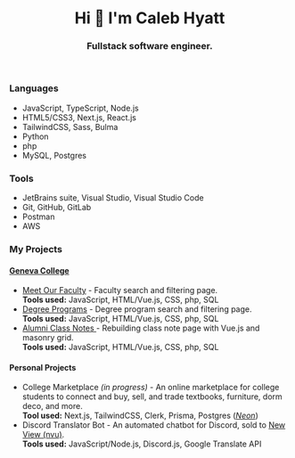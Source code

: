 <h1 align="center">Hi 👋 I'm Caleb Hyatt</h1>
<h3 align="center">
  Fullstack software engineer.
</h3>

<p>&nbsp;</p>

<h3>Languages</h3>
<ul>
  <li>JavaScript, TypeScript, Node.js</li>
  <li>HTML5/CSS3, Next.js, React.js</li>
  <li>TailwindCSS, Sass, Bulma</li>
  <li>Python</li>
  <li>php</li>
  <li>MySQL, Postgres</li>
</ul>

<h3>Tools</h3>
<ul>
  <li>JetBrains suite, Visual Studio, Visual Studio Code</li>
  <li>Git, GitHub, GitLab</li>
  <li>Postman</li>
  <li>AWS</li>
</ul>

<h3>My Projects</h3>

<h4><a href="https://www.geneva.edu/" target="_blank">Geneva College</a></h4>
<ul>
  <li>
    <a href="https://www.geneva.edu/faculty-staff/faculty/" target="_blank"
      >Meet Our Faculty</a
    >
    - Faculty search and filtering page.
    <br />
    <span><b>Tools used:</b> JavaScript, HTML/Vue.js, CSS, php, SQL</span>
  </li>
  <li>
    <a href="https://www.geneva.edu/academics/programs/" target="_blank"
      >Degree Programs</a
    >
    - Degree program search and filtering page.
    <br />
    <span><b>Tools used:</b> JavaScript, HTML/Vue.js, CSS, php, SQL</span>
  </li>
  <li>
    <a href="https://www.geneva.edu/alumni/online-services/class-notes/" target="_blank">
      Alumni Class Notes
    </a> - Rebuilding class note page with Vue.js and masonry grid.
    <br />
    <span><b>Tools used:</b> JavaScript, HTML/Vue.js, CSS, php, SQL</span>
  </li>
</ul>

<h4>Personal Projects</h4>

<ul>
  <li>
    College Marketplace <i>(in progress)</i> - An online marketplace for college students to connect and buy, sell, and trade textbooks, furniture, dorm deco, and more.
    <br />
    <span><b>Tool used:</b> Next.js, TailwindCSS, Clerk, Prisma, Postgres (<i><a href="https://neon.tech/" target="_blank">Neon</a></i>)</span>
  </li>
  <li>
    Discord Translator Bot - An automated chatbot for Discord, sold to
    <a href="https://nvu.io/" target="_blank">New View (nvu)</a>.
    <br />
    <span><b>Tools used:</b> JavaScript/Node.js, Discord.js, Google Translate API</span>
  </li>
</ul>
